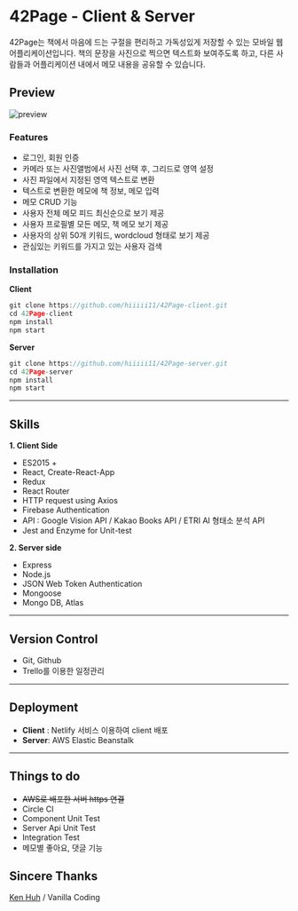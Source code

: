 # **42Page - Client & Server**

42Page는 책에서 마음에 드는 구절을 편리하고 가독성있게 저장할 수 있는 모바일 웹 어플리케이션입니다. 책의 문장을 사진으로 찍으면 텍스트화 보여주도록 하고, 다른 사람들과 어플리케이션 내에서 메모 내용을 공유할 수 있습니다.

## **Preview**

![preview](https://github.com/hiiiii11/42Page-client/blob/master/src/42page-gif.gif)

### **Features**

* 로그인, 회원 인증
* 카메라 또는 사진앨범에서 사진 선택 후, 그리드로 영역 설정
* 사진 파일에서 지정된 영역 텍스트로 변환
* 텍스트로 변환한 메모에 책 정보, 메모 입력
* 메모 CRUD 기능
* 사용자 전체 메모 피드 최신순으로 보기 제공
* 사용자 프로필별 모든 메모, 책 메모 보기 제공
* 사용자의 상위 50개 키워드, wordcloud 형태로 보기 제공
* 관심있는 키워드를 가지고 있는 사용자 검색

### **Installation**

**Client**

```javascript
git clone https://github.com/hiiiii11/42Page-client.git
cd 42Page-client
npm install
npm start
```

**Server**

```javascript
git clone https://github.com/hiiiii11/42Page-server.git
cd 42Page-server
npm install
npm start
```

------



## **Skills**

**1. Client Side**

* ES2015 +
* React, Create-React-App
* Redux
* React Router
* HTTP request using Axios
* Firebase Authentication
* API : Google Vision API / Kakao Books API / ETRI AI 형태소 분석 API
* Jest and Enzyme for Unit-test

**2. Server side**

* Express
* Node.js
* JSON Web Token Authentication
* Mongoose
* Mongo DB, Atlas

------



## **Version Control**

* Git, Github
* Trello를 이용한 일정관리

------

## **Deployment**

* **Client** : Netlify 서비스 이용하여 client 배포
* **Server**: AWS Elastic Beanstalk


------

## **Things to do**

* ~~AWS로 배포한 서버 https 연결~~
* Circle CI
* Component Unit Test
* Server Api Unit Test
* Integration Test
* 메모별 좋아요, 댓글 기능



## **Sincere Thanks**

[Ken Huh](https://github.com/ken123777 "ken huh") / Vanilla Coding 
